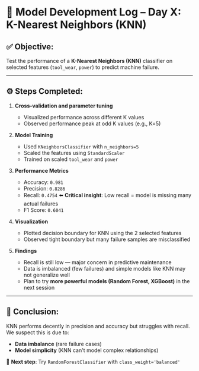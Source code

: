 # 📅 Model Development Log – Day X: K-Nearest Neighbors (KNN)

## ✅ Objective:
Test the performance of a **K-Nearest Neighbors (KNN)** classifier on selected features (`tool_wear`, `power`) to predict machine failure.

---

## ⚙️ Steps Completed:

1. **Cross-validation and parameter tuning**
   - Visualized performance across different K values
   - Observed performance peak at odd K values (e.g., K=5)

2. **Model Training**
   - Used `KNeighborsClassifier` with `n_neighbors=5`
   - Scaled the features using `StandardScaler`
   - Trained on scaled `tool_wear` and `power`

3. **Performance Metrics**
   - Accuracy: `0.981`
   - Precision: `0.8286`
   - Recall: `0.4754` ⬅️ **Critical insight**: Low recall = model is missing many actual failures
   - F1 Score: `0.6041`

4. **Visualization**
   - Plotted decision boundary for KNN using the 2 selected features
   - Observed tight boundary but many failure samples are misclassified

5. **Findings**
   - Recall is still low — major concern in predictive maintenance
   - Data is imbalanced (few failures) and simple models like KNN may not generalize well
   - Plan to try **more powerful models (Random Forest, XGBoost)** in the next session

---

## 📝 Conclusion:
KNN performs decently in precision and accuracy but struggles with recall. We suspect this is due to:
- **Data imbalance** (rare failure cases)
- **Model simplicity** (KNN can't model complex relationships)

📌 **Next step**: Try `RandomForestClassifier` with `class_weight='balanced'`
